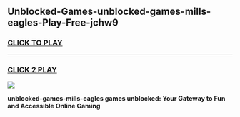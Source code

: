 
## Unblocked-Games-unblocked-games-mills-eagles-Play-Free-jchw9
<h3>
<a href="https://premium76.site?title=unblocked-games-mills-eagles&ref=15A">CLICK TO PLAY</a></h3>
<hr>

<h3>
<a href="https://premium76.site?title=unblocked-games-mills-eagles&ref=15A">CLICK 2 PLAY</a>
  
</h3>

<a href="https://premium76.site?title=unblocked-games-mills-eagles&ref=15A"><img src="https://clearcache.store/games.png"></a>


**unblocked-games-mills-eagles games unblocked: Your Gateway to Fun and Accessible Online Gaming**
